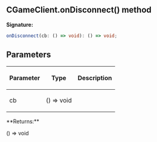 
## CGameClient.onDisconnect() method

**Signature:**

```typescript
onDisconnect(cb: () => void): () => void;
```

## Parameters

<table><thead><tr><th>

Parameter


</th><th>

Type


</th><th>

Description


</th></tr></thead>
<tbody><tr><td>

cb


</td><td>

() =&gt; void


</td><td>


</td></tr>
</tbody></table>
**Returns:**

() =&gt; void

